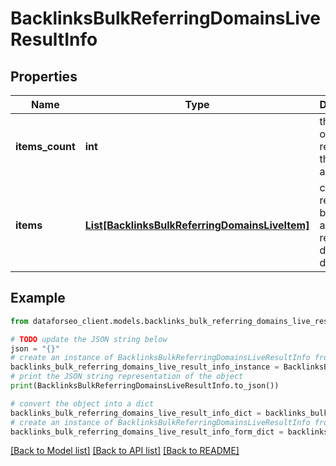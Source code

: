 # BacklinksBulkReferringDomainsLiveResultInfo


## Properties

Name | Type | Description | Notes
------------ | ------------- | ------------- | -------------
**items_count** | **int** | the number of results returned in the items array | [optional] 
**items** | [**List[BacklinksBulkReferringDomainsLiveItem]**](BacklinksBulkReferringDomainsLiveItem.md) | contains relevant backlinks and referring domains data | [optional] 

## Example

```python
from dataforseo_client.models.backlinks_bulk_referring_domains_live_result_info import BacklinksBulkReferringDomainsLiveResultInfo

# TODO update the JSON string below
json = "{}"
# create an instance of BacklinksBulkReferringDomainsLiveResultInfo from a JSON string
backlinks_bulk_referring_domains_live_result_info_instance = BacklinksBulkReferringDomainsLiveResultInfo.from_json(json)
# print the JSON string representation of the object
print(BacklinksBulkReferringDomainsLiveResultInfo.to_json())

# convert the object into a dict
backlinks_bulk_referring_domains_live_result_info_dict = backlinks_bulk_referring_domains_live_result_info_instance.to_dict()
# create an instance of BacklinksBulkReferringDomainsLiveResultInfo from a dict
backlinks_bulk_referring_domains_live_result_info_form_dict = backlinks_bulk_referring_domains_live_result_info.from_dict(backlinks_bulk_referring_domains_live_result_info_dict)
```
[[Back to Model list]](../README.md#documentation-for-models) [[Back to API list]](../README.md#documentation-for-api-endpoints) [[Back to README]](../README.md)


